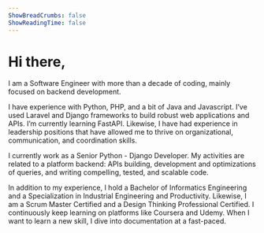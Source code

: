 ```yaml
---
ShowBreadCrumbs: false
ShowReadingTime: false
---
```

# Hi there,

I am a Software Engineer with more than a decade of coding, mainly focused on backend development.

I have experience with Python, PHP, and a bit of Java and Javascript. I’ve used Laravel and Django frameworks to build robust web applications and APIs. I’m currently learning FastAPI.
Likewise, I have had experience in leadership positions that have allowed me to thrive on organizational, communication, and coordination skills.

I currently work as a Senior Python - Django Developer. My activities are related to a platform backend: APIs building, development and optimizations of queries, and writing compelling, tested, and scalable code.

In addition to my experience, I hold a Bachelor of Informatics Engineering and a Specialization in Industrial Engineering and Productivity. Likewise, I am a Scrum Master Certified and a Design Thinking Professional Certified. I continuously keep learning on platforms like Coursera and Udemy. When I want to learn a new skill, I dive into documentation at a fast-paced.